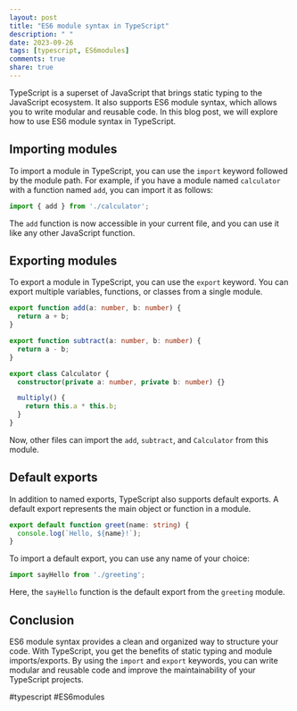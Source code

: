 ```yaml
---
layout: post
title: "ES6 module syntax in TypeScript"
description: " "
date: 2023-09-26
tags: [typescript, ES6modules]
comments: true
share: true
---
```


TypeScript is a superset of JavaScript that brings static typing to the JavaScript ecosystem. It also supports ES6 module syntax, which allows you to write modular and reusable code. In this blog post, we will explore how to use ES6 module syntax in TypeScript.

## Importing modules

To import a module in TypeScript, you can use the `import` keyword followed by the module path. For example, if you have a module named `calculator` with a function named `add`, you can import it as follows:

```typescript
import { add } from './calculator';
```

The `add` function is now accessible in your current file, and you can use it like any other JavaScript function.

## Exporting modules

To export a module in TypeScript, you can use the `export` keyword. You can export multiple variables, functions, or classes from a single module.

```typescript
export function add(a: number, b: number) {
  return a + b;
}

export function subtract(a: number, b: number) {
  return a - b;
}

export class Calculator {
  constructor(private a: number, private b: number) {}

  multiply() {
    return this.a * this.b;
  }
}
```

Now, other files can import the `add`, `subtract`, and `Calculator` from this module.

## Default exports

In addition to named exports, TypeScript also supports default exports. A default export represents the main object or function in a module.

```typescript
export default function greet(name: string) {
  console.log(`Hello, ${name}!`);
}
```

To import a default export, you can use any name of your choice:

```typescript
import sayHello from './greeting';
```

Here, the `sayHello` function is the default export from the `greeting` module.

## Conclusion

ES6 module syntax provides a clean and organized way to structure your code. With TypeScript, you get the benefits of static typing and module imports/exports. By using the `import` and `export` keywords, you can write modular and reusable code and improve the maintainability of your TypeScript projects.

#typescript #ES6modules